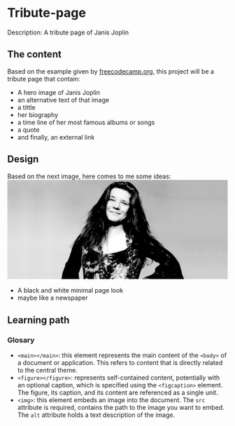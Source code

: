 # Tribute-page
 Description:  A tribute page of Janis Joplin

## The content
 Based on the example given by [freecodecamp.org](https://tribute-page.freecodecamp.rocks/), this project will be a tribute page that contain:  
 + A hero image of Janis Joplin  
 + an alternative text of that image  
 + a tittle
 + her biography
 + a time line of her most famous albums or songs
 + a quote
 + and finally, an external link

## Design
 Based on the next image, here comes to me some ideas:
 ![Janis Joplin](/images/Janis-Joplin.jpg)  
 + A black and white minimal page look
 + maybe like a newspaper

## Learning path
 ### Glosary
  + `<main></main>`: this element represents the main content of the `<body>` of a document or application. This refers to content that is directly related to the central theme.
  + `<figure></figure>`: represents self-contained content, potentially with an optional caption, which is specified using the `<figcaption>` element. The figure, its caption, and its content are referenced as a single unit. 
  + `<img>`: this element embeds an image into the document. The `src` attribute is required, contains the path to the image you want to embed. The `alt` attribute holds a text description of the image.